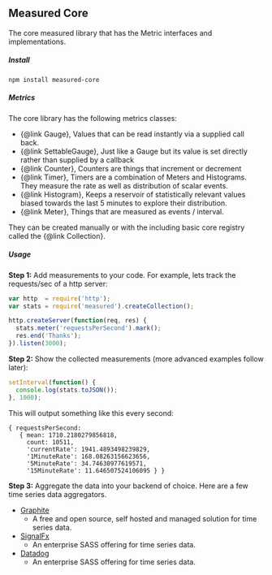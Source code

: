 ## Measured Core

The core measured library that has the Metric interfaces and implementations.

##### Install

```
npm install measured-core
```

##### Metrics

The core library has the following metrics classes:

- {@link Gauge}, Values that can be read instantly via a supplied call back.
- {@link SettableGauge}, Just like a Gauge but its value is set directly rather than supplied by a callback
- {@link Counter}, Counters are things that increment or decrement
- {@link Timer}, Timers are a combination of Meters and Histograms. They measure the rate as well as distribution of scalar events.
- {@link Histogram}, Keeps a reservoir of statistically relevant values biased towards the last 5 minutes to explore their distribution.
- {@link Meter}, Things that are measured as events / interval.

They can be created manually or with the including basic core registry called the {@link Collection}.

##### Usage

**Step 1:** Add measurements to your code. For example, lets track the
requests/sec of a http server:

```js
var http  = require('http');
var stats = require('measured').createCollection();

http.createServer(function(req, res) {
  stats.meter('requestsPerSecond').mark();
  res.end('Thanks');
}).listen(3000);
```

**Step 2:** Show the collected measurements (more advanced examples follow later):

```js
setInterval(function() {
  console.log(stats.toJSON());
}, 1000);
```

This will output something like this every second:

```
{ requestsPerSecond:
   { mean: 1710.2180279856818,
     count: 10511,
     'currentRate': 1941.4893498239829,
     '1MinuteRate': 168.08263156623656,
     '5MinuteRate': 34.74630977619571,
     '15MinuteRate': 11.646507524106095 } }
```

**Step 3:** Aggregate the data into your backend of choice.
Here are a few time series data aggregators.
- [Graphite](http://graphite.wikidot.com/)
    - A free and open source, self hosted and managed solution for time series data.
- [SignalFx](https://signalfx.com/)
    - An enterprise SASS offering for time series data.
- [Datadog](https://www.datadoghq.com/)
    - An enterprise SASS offering for time series data.